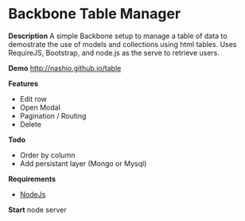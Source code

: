 Backbone Table Manager
==================================

**Description**
A simple Backbone setup to manage a table of data to demostrate the use of models and collections using html tables.  Uses RequireJS, Bootstrap, and node.js as the serve to retrieve users.

**Demo**
http://nashio.github.io/table


**Features**
- Edit row
- Open Modal
- Pagination / Routing
- Delete

**Todo**
- Order by column
- Add persistant layer (Mongo or Mysql)

**Requirements**

* [NodeJs](http://nodejs.org/download/)

**Start**
node server






